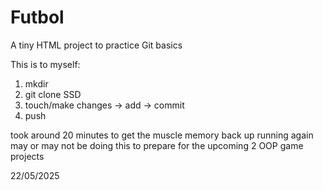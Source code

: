 # Futbol
A tiny HTML project to practice Git basics

This is to myself:
1. mkdir
2. git clone SSD
3. touch/make changes -> add -> commit
4. push

took around 20 minutes to get the muscle memory back up running again
may or may not be doing this to prepare for the upcoming 2 OOP game projects

22/05/2025
